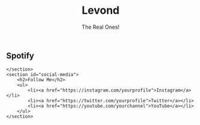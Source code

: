 <!DOCTYPE html>
<html lang="en"> 
<head>
    <meta charset="UTF-8">
    <meta name="viewport" content="width=device-width, initial-scale=1.0">

</head>
<body>
    <header>
        <h1>Levond</h1>
        <p>The Real Ones!</p>
    </header>
    <section id="My Music!">
        <h2>Spotify</h2>
        
    </section>
    <section id="social-media">
        <h2>Follow Me</h2>
        <ul>
            <li><a href="https://instagram.com/yourprofile">Instagram</a></li>
            <li><a href="https://twitter.com/yourprofile">Twitter</a></li>
            <li><a href="https://youtube.com/yourchannel">YouTube</a></li>
        </ul>
    </section>
</body>
</html>